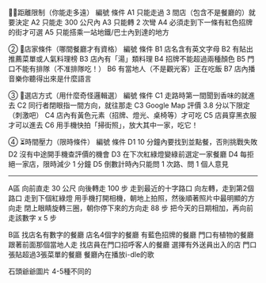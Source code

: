 🚶‍♀️距離限制（你能走多遠）
編號	條件
A1	只能走過 3 間店（包含不是餐廳的）就要決定
A2	只能走 300 公尺內
A3	只能轉 2 次彎
A4	必須走到下一條有紅色招牌的街才可選
A5	只能搭乘一站地鐵/巴士內到達的地方

② 🥘店家條件（哪間餐廳才有資格）
編號	條件
B1	店名含有英文字母
B2	有貼出推薦菜單或人氣料理榜
B3	店內有「湯」類料理
B4	招牌不能超過兩種顏色
B5	門口不能有排隊（不准排隊吃！）
B6	有當地人（不是觀光客）正在吃飯
B7	店內播音樂你聽得出來是什麼語言

③ 🧭選店方式（用什麼奇怪邏輯選）
編號	條件
C1	走路時第一間聞到香味的就進去
C2	同行者閉眼指一間方向，就往那走
C3	Google Map 評價 3.8 分以下限定（刺激吧）
C4	店內有黃色元素（招牌、燈光、桌椅等）才可吃
C5	店員穿黑衣服才可以進去
C6	用手機快拍「掃街照」，放大其中一家，吃它！

④ ⏳時間壓力（限時條件）
編號	條件
D1	10 分鐘內要找到並點餐，否則挑戰失敗
D2	沒有中途開手機查評價的機會
D3	在下次紅綠燈變綠前選定一家餐廳
D4	每拒絕一家店，限時減少 1 分鐘
D5	倒數計時內只能問 1 次路、問 1 個人意見


-------------------------------------------------------
A區
向前直走 30 公尺
向後轉走 100 步
走到最近的十字路口
向左轉，走到第2個路口
走到下個紅綠燈
用手機打開相機，朝地上拍照，然後順著照片中最明顯的方向走
閉上眼睛旋轉三圈，朝你停下來的方向走 88 步
把今天的日期相加，再向前走該數字 x 5 步


B區
找店名有數字的餐廳
店名4個字的餐廳
有藍色招牌的餐廳
門口有植物的餐廳
跟著前面那個當地人走
找店員在門口招呼客人的餐廳
選擇有外送員出入的店
門口張貼超過3張菜單的餐廳
餐廳內在播放i-dle的歌

石頭爺爺圖片
4-5種不同的